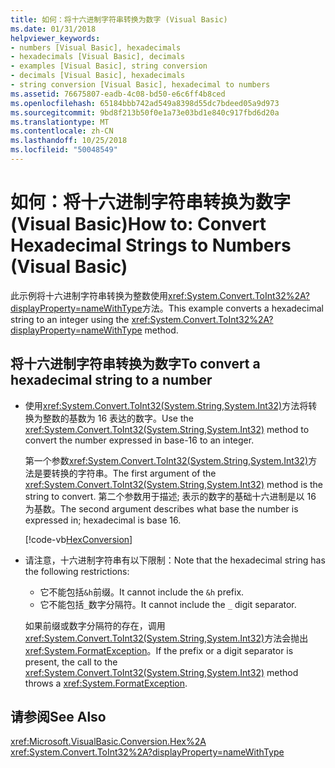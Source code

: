 ```yaml
---
title: 如何：将十六进制字符串转换为数字 (Visual Basic)
ms.date: 01/31/2018
helpviewer_keywords:
- numbers [Visual Basic], hexadecimals
- hexadecimals [Visual Basic], decimals
- examples [Visual Basic], string conversion
- decimals [Visual Basic], hexadecimals
- string conversion [Visual Basic], hexadecimal to numbers
ms.assetid: 76675807-eadb-4c08-bd50-e6c6ff4b8ced
ms.openlocfilehash: 65184bbb742ad549a8398d55dc7bdeed05a9d973
ms.sourcegitcommit: 9bd8f213b50f0e1a73e03bd1e840c917fbd6d20a
ms.translationtype: MT
ms.contentlocale: zh-CN
ms.lasthandoff: 10/25/2018
ms.locfileid: "50048549"
---
```

# <a name="how-to-convert-hexadecimal-strings-to-numbers-visual-basic"></a><span data-ttu-id="51d1a-102">如何：将十六进制字符串转换为数字 (Visual Basic)</span><span class="sxs-lookup"><span data-stu-id="51d1a-102">How to: Convert Hexadecimal Strings to Numbers (Visual Basic)</span></span>
<span data-ttu-id="51d1a-103">此示例将十六进制字符串转换为整数使用<xref:System.Convert.ToInt32%2A?displayProperty=nameWithType>方法。</span><span class="sxs-lookup"><span data-stu-id="51d1a-103">This example converts a hexadecimal string to an integer using the <xref:System.Convert.ToInt32%2A?displayProperty=nameWithType> method.</span></span>  
  
## <a name="to-convert-a-hexadecimal-string-to-a-number"></a><span data-ttu-id="51d1a-104">将十六进制字符串转换为数字</span><span class="sxs-lookup"><span data-stu-id="51d1a-104">To convert a hexadecimal string to a number</span></span>  
  
-   <span data-ttu-id="51d1a-105">使用<xref:System.Convert.ToInt32(System.String,System.Int32)>方法将转换为整数的基数为 16 表达的数字。</span><span class="sxs-lookup"><span data-stu-id="51d1a-105">Use the <xref:System.Convert.ToInt32(System.String,System.Int32)> method to convert the number expressed in base-16 to an integer.</span></span>  
  
     <span data-ttu-id="51d1a-106">第一个参数<xref:System.Convert.ToInt32(System.String,System.Int32)>方法是要转换的字符串。</span><span class="sxs-lookup"><span data-stu-id="51d1a-106">The first argument of the <xref:System.Convert.ToInt32(System.String,System.Int32)> method is the string to convert.</span></span> <span data-ttu-id="51d1a-107">第二个参数用于描述; 表示的数字的基础十六进制是以 16 为基数。</span><span class="sxs-lookup"><span data-stu-id="51d1a-107">The second argument describes what base the number is expressed in; hexadecimal is base 16.</span></span>  
  
     [!code-vb[HexConversion](../../../../visual-basic/language-reference/functions/codesnippet/VisualBasic/how-to-convert-hexadecimal-strings-to-numbers_1.vb)]  

- <span data-ttu-id="51d1a-108">请注意，十六进制字符串有以下限制：</span><span class="sxs-lookup"><span data-stu-id="51d1a-108">Note that the hexadecimal string has the following restrictions:</span></span>

   - <span data-ttu-id="51d1a-109">它不能包括`&h`前缀。</span><span class="sxs-lookup"><span data-stu-id="51d1a-109">It cannot include the `&h` prefix.</span></span>
   - <span data-ttu-id="51d1a-110">它不能包括`_`数字分隔符。</span><span class="sxs-lookup"><span data-stu-id="51d1a-110">It cannot include the `_` digit separator.</span></span>

   <span data-ttu-id="51d1a-111">如果前缀或数字分隔符的存在，调用<xref:System.Convert.ToInt32(System.String,System.Int32)>方法会抛出<xref:System.FormatException>。</span><span class="sxs-lookup"><span data-stu-id="51d1a-111">If the prefix or a digit separator is present, the call to the <xref:System.Convert.ToInt32(System.String,System.Int32)> method throws a <xref:System.FormatException>.</span></span>

## <a name="see-also"></a><span data-ttu-id="51d1a-112">请参阅</span><span class="sxs-lookup"><span data-stu-id="51d1a-112">See Also</span></span>  
 <xref:Microsoft.VisualBasic.Conversion.Hex%2A>  
 <xref:System.Convert.ToInt32%2A?displayProperty=nameWithType>
